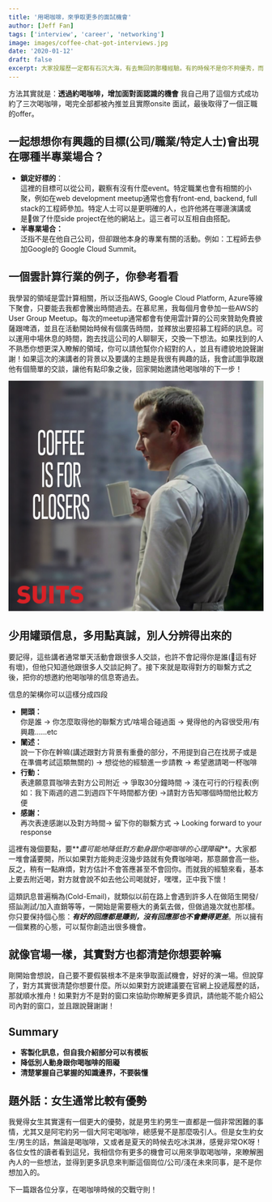 ```yaml
---
title: '用喝咖啡，來爭取更多的面試機會'
author: [Jeff Fan]
tags: ['interview', 'career', 'networking']
image: images/coffee-chat-got-interviews.jpg
date: '2020-01-12'
draft: false
excerpt: 大家投履歷一定都有石沉大海，有去無回的那種經驗。有的時候不是你不夠優秀，而是Hiring Manager根本沒有機會看到你的申請就被系統或HR擋住了，所以，如何有效地提高"轉化率，會是這篇想分享的一個策略。讓你用別的管道取得面試的機會，進而才真正開啟打怪拿offer的面試準備。
---
```


方法其實就是：**透過約喝咖啡，增加面對面認識的機會**
我自己用了這個方式成功約了三次喝咖啡，喝完全部都被內推並且實際onsite 面試，最後取得了一個正職的offer。

## 一起想想你有興趣的目標(公司/職業/特定人士)會出現在哪種半專業場合？

- **鎖定好標的**：  
    這裡的目標可以從公司，觀察有沒有什麼event。特定職業也會有相關的小聚，例如在web development meetup通常也會有front-end, backend, full stack的工程師參加。特定人士可以是更明確的人，也許他將在哪邊演講或是做了什麼side project在他的網站上。這三者可以互相自由搭配。
- **半專業場合：**  
    泛指不是在他自己公司，但卻跟他本身的專業有關的活動。例如：工程師去參加Google的 Google Cloud Summit。

## 一個雲計算行業的例子，你參考看看

我學習的領域是雲計算相關，所以泛指AWS, Google Cloud Platform, Azure等線下聚會，只要能去我都會騰出時間過去。在慕尼黑，我每個月會參加一些AWS的User Group Meetup。每次的meetup通常都會有使用雲計算的公司來贊助免費披薩跟啤酒，並且在活動開始時候有個廣告時間，並釋放出要招募工程師的訊息。可以運用中場休息的時間，跑去找這公司的人聊聊天，交換一下想法。如果找到的人不熟悉你想更深入瞭解的領域，你可以請他幫你介紹對的人，並且有禮貌地說聲謝謝！如果這次的演講者的背景以及要講的主題是我很有興趣的話，我會試圖爭取跟他有個簡單的交談，讓他有點印象之後，回家開始邀請他喝咖啡的下一步！

![](images/coffee-is-for-closer.png)

## 少用罐頭信息，多用點真誠，別人分辨得出來的

要記得，這些講者通常單天活動會跟很多人交談，也許不會記得你是誰(這有好有壞)，但他只知道他跟很多人交談記夠了。接下來就是取得對方的聯繫方式之後，把你的想邀約他喝咖啡的信息寄過去。

信息的架構你可以這樣分成四段

- **開頭：**  
    你是誰 -> 你怎麼取得他的聯繫方式/啥場合碰過面 -> 覺得他的內容很受用/有興趣......etc
- **闡述：**  
    說一下你在幹嘛(講述跟對方背景有重疊的部分，不用提到自己在找房子或是在準備考試這類無關的) -> 想從他的經驗進一步請教 -> 希望邀請喝一杯咖啡
- **行動：**  
    表達願意買咖啡去對方公司附近 -> 爭取30分鐘時間 -> 淺在可行的行程表(例如：我下兩週的週二到週四下午時間都方便) ->請對方告知哪個時間他比較方便
- **感謝：**  
    再次表達感謝以及對方時間-> 留下你的聯繫方式 -> Looking forward to your response

這裡有幾個要點，要**_盡可能地降低對方動身跟你喝咖啡的心理障礙_**。大家都一堆會議要開，所以如果對方能夠走沒幾步路就有免費咖啡喝，那意願會高一些。反之，稍有一點麻煩，對方估計不會答應甚至不會回你。而就我的經驗來看，基本上要去附近喝，對方就會說不如去他公司喝就好，嘿嘿，正中我下懷！

這類訊息普遍稱為(Cold-Email)，就類似以前在路上會遇到許多人在做陌生開發/搭訕測試/加入直銷等等，一開始是需要極大的勇氣去做，但做過幾次就也那樣。你只要保持個心態：**_有好的回應都是賺到，沒有回應那也不會變得更差_**。所以擁有一個業務的心態，可以幫你創造出很多機會。

## 就像官場一樣，其實對方也都清楚你想要幹嘛  

剛開始會想說，自己要不要假裝根本不是來爭取面試機會，好好的演一場。但說穿了，對方其實很清楚你想要什麼。所以如果對方說建議要在官網上投遞履歷的話，那就順水推舟！如果對方不是對的窗口來協助你瞭解更多資訊，請他能不能介紹公司內對的窗口，並且跟說聲謝謝！

## Summary

- **客製化訊息，但自我介紹部分可以有模板**
- **降低別人動身跟你喝咖啡的阻礙**
- **清楚掌握自己掌握的知識邊界，不要裝懂**

## 題外話：女生通常比較有優勢

我覺得女生其實還有一個更大的優勢，就是男生約男生一直都是一個非常困難的事情，尤其又是阿宅約另一個大阿宅喝咖啡，總感覺不是那麼吸引人。但是女生約女生/男生的話，無論是喝咖啡，又或者是夏天的時候去吃冰淇淋，感覺非常OK呀！各位女性的讀者看到這兒，我相信你有更多的機會可以用來爭取喝咖啡，來瞭解圈內人的一些想法，並得到更多訊息來判斷這個崗位/公司/淺在未來同事，是不是你想加入的。

下一篇跟各位分享，在喝咖啡時候的交戰守則！
